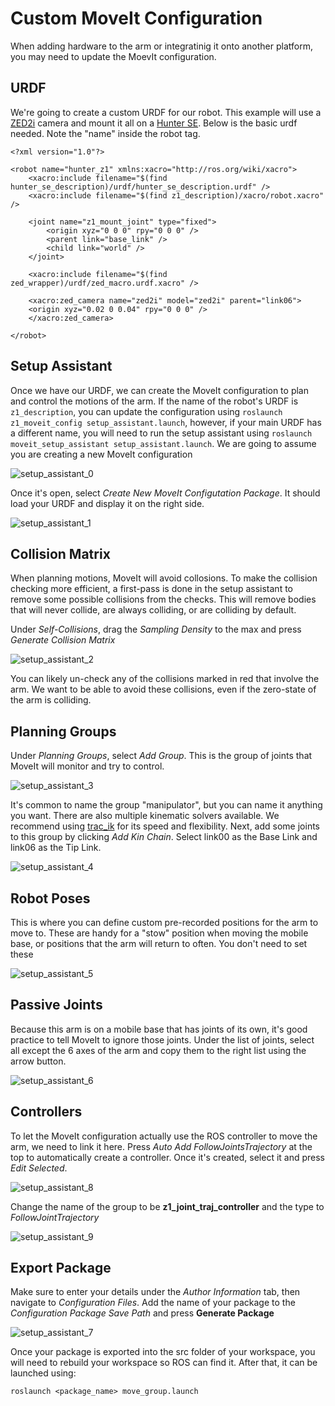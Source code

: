 # Custom MoveIt Configuration

When adding hardware to the arm or integratinig it onto another platform, you may need to update the MoevIt configuration.  

## URDF

We're going to create a custom URDF for our robot.  This example will use a [ZED2i](https://www.stereolabs.com/zed-2i/) camera and mount it all on a [Hunter SE](https://global.agilex.ai/products/hunter-se).  Below is the basic urdf needed.  Note the "name" inside the robot tag.

    <?xml version="1.0"?>

    <robot name="hunter_z1" xmlns:xacro="http://ros.org/wiki/xacro">
        <xacro:include filename="$(find hunter_se_description)/urdf/hunter_se_description.urdf" />
        <xacro:include filename="$(find z1_description)/xacro/robot.xacro" />

        <joint name="z1_mount_joint" type="fixed">
            <origin xyz="0 0 0" rpy="0 0 0" />
            <parent link="base_link" />
            <child link="world" />
        </joint>

        <xacro:include filename="$(find zed_wrapper)/urdf/zed_macro.urdf.xacro" />

        <xacro:zed_camera name="zed2i" model="zed2i" parent="link06">
        <origin xyz="0.02 0 0.04" rpy="0 0 0" />
        </xacro:zed_camera>

    </robot>

## Setup Assistant

Once we have our URDF, we can create the MoveIt configuration to plan and control the motions of the arm.  If the name of the robot's URDF is `z1_description`, you can update the configuration using `roslaunch z1_moveit_config setup_assistant.launch`, however, if your main URDF has a different name, you will need to run the setup assistant using `roslaunch moveit_setup_assistant setup_assistant.launch`.  We are going to assume you are creating a new MoveIt configuration

![setup_assistant_0](images/moveit_0.png)

Once it's open, select *Create New MoveIt Configutation Package*.  It should load your URDF and display it on the right side.

![setup_assistant_1](images/moveit_1.png)

## Collision Matrix

When planning motions, MoveIt will avoid collosions.  To make the collision checking more efficient, a first-pass is done in the setup assistant to remove some possible collisions from the checks.  This will remove bodies that will never collide, are always colliding, or are colliding by default. 

Under *Self-Collisions*, drag the *Sampling Density* to the max and press *Generate Collision Matrix*

![setup_assistant_2](images/moveit_2.png)

You can likely un-check any of the collisions marked in red that involve the arm.  We want to be able to avoid these collisions, even if the zero-state of the arm is colliding.

## Planning Groups

Under *Planning Groups*, select *Add Group*.  This is the group of joints that MoveIt will monitor and try to control.

![setup_assistant_3](images/moveit_3.png)

It's common to name the group "manipulator", but you can name it anything you want.  There are also multiple kinematic solvers available.  We recommend using [trac_ik](http://wiki.ros.org/trac_ik) for its speed and flexibility. Next, add some joints to this group by clicking *Add Kin Chain*.  Select link00 as the Base Link and link06 as the Tip Link.

![setup_assistant_4](images/moveit_4.png)

## Robot Poses

This is where you can define custom pre-recorded positions for the arm to move to.  These are handy for a "stow" position when moving the mobile base, or positions that the arm will return to often.  You don't need to set these

![setup_assistant_5](images/moveit_5.png)

## Passive Joints

Because this arm is on a mobile base that has joints of its own, it's good practice to tell MoveIt to ignore those joints.  Under the list of joints, select all except the 6 axes of the arm and copy them to the right list using the arrow button.

![setup_assistant_6](images/moveit_6.png)

## Controllers

To let the MoveIt configuration actually use the ROS controller to move the arm, we need to link it here.  Press *Auto Add FollowJointsTrajectory* at the top to automatically create a controller.  Once it's created, select it and press *Edit Selected*.

![setup_assistant_8](images/moveit_8.png)

Change the name of the group to be **z1_joint_traj_controller** and the type to *FollowJointTrajectory*

![setup_assistant_9](images/moveit_9.png)

## Export Package

Make sure to enter your details under the *Author Information* tab, then navigate to *Configuration Files*.  Add the name of your package to the *Configuration Package Save Path* and press **Generate Package**

![setup_assistant_7](images/moveit_7.png)

Once your package is exported into the src folder of your workspace, you will need to rebuild your workspace so ROS can find it.  After that, it can be launched using:

    roslaunch <package_name> move_group.launch